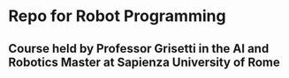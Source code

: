 # Repo for Robot Programming

## Course held by Professor Grisetti in the AI and Robotics Master at Sapienza University of Rome
